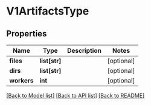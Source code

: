 # V1ArtifactsType

## Properties
Name | Type | Description | Notes
------------ | ------------- | ------------- | -------------
**files** | **list[str]** |  | [optional] 
**dirs** | **list[str]** |  | [optional] 
**workers** | **int** |  | [optional] 

[[Back to Model list]](../README.md#documentation-for-models) [[Back to API list]](../README.md#documentation-for-api-endpoints) [[Back to README]](../README.md)


